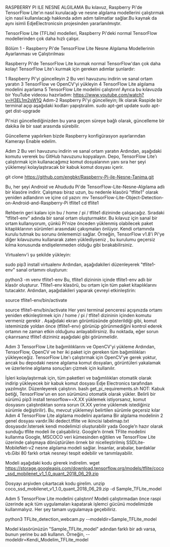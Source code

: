 RASPBERRY PI ILE NESNE ALGILAMA
Bu kılavuz, Raspberry Pi'de TensorFlow Lite'ın nasıl kurulacağı ve nesne algılama modellerini çalıştırmak için nasıl kullanılacağı hakkında adım adım talimatlar sağlar.Bu kaynak da aynı isimli EdjeElectronicsin projesinden yararlanılmıştır.

TensorFlow Lite (TFLite) modelleri, Raspberry Pi'deki normal TensorFlow modellerinden çok daha hızlı çalışır.

Bölüm 1 - Raspberry Pi'de TensorFlow Lite Nesne Algılama Modellerinin Ayarlanması ve Çalıştırılması

Raspberry Pi'de TensorFlow Lite kurmak normal TensorFlow'dan çok daha kolay! TensorFlow Lite'ı kurmak için gereken adımlar şunlardır:

1  Raspberry Pi'yi güncelleyin
2  Bu veri havuzunu indirin ve sanal ortam yaratın
3  TensorFlow ve OpenCV'yi yükleyin
4  TensorFlow Lite algılama modelini ayarlama
5  TensorFlow Lite modelini çalıştırın!
Ayrıca bu kılavuzda  bir YouTube videosu hazırladım: https://www.youtube.com/watch?v=H3EL1m2sW1Q
Adım-2  Raspberry Pi'yi güncelleyin;
İlk olarak Raspide bir terminal açıp aşağıdaki kodları yapıştıralım.
sudo apt-get update
sudo apt-get dist-upgrade

Pi'nizi güncellediğinizden bu yana geçen süreye bağlı olarak, güncelleme bir dakika ile bir saat arasında sürebilir.

Güncelleme yapılırken bizde Raspberry konfigürasyon ayarlarından Kamerayı Enable edelim.










Adım 2 Bu veri havuzunu indirin ve sanal ortam yaratın
Ardından, aşağıdaki komutu vererek bu GitHub havuzunu kopyalayın. Depo, TensorFlow Lite'ı çalıştırmak için kullanacağımız komut dosyalarının yanı sıra her şeyi yüklemeyi kolaylaştıracak bir kabuk komut dosyası içerir. 

git clone https://github.com/engbkr/Raspberry-Pi-ile-Nesne-Tanima.git 

Bu, her şeyi Android ve Ahududu Pi'de TensorFlow-Lite-Nesne-Algılama adlı bir klasöre indirir. Çalışması biraz uzun, bu nedenle klasörü "tflite1" olarak yeniden adlandırın ve içine cd yazın:
mv TensorFlow-Lite-Object-Detection-on-Android-and-Raspberry-Pi tflite1
cd tflite1

Rehberin geri kalanı için bu / home / pi / tflite1 dizininde çalışacağız. Sıradaki "tflite1-env" adında bir sanal ortam oluşturmaktır.
Bu kılavuz için sanal bir ortam kullanıyorum, çünkü Pi'nize önceden yüklenmiş olabilecek paket kitaplıklarının sürümleri arasındaki çakışmaları önlüyor. Kendi ortamında kurulu tutmak bu sorunu önlememizi sağlar. Örneğin, TensorFlow v1.8'i Pi'ye diğer kılavuzumu kullanarak zaten yüklediyseniz , bu kurulumu geçersiz kılma konusunda endişelenmeden olduğu gibi bırakabilirsiniz.

Virtualenv'i şu şekilde yükleyin:

sudo pip3 install virtualenv
Ardından, aşağıdakileri düzenleyerek "tflite1-env" sanal ortamını oluşturun:

python3 -m venv tflite1-env
Bu, tflite1 dizininin içinde tflite1-env adlı bir klasör oluşturur. Tflite1-env klasörü, bu ortam için tüm paket kitaplıklarını tutacaktır. Ardından, aşağıdakileri yaparak çevreyi etkinleştirin:

source tflite1-env/bin/activate

source tflite1-env/bin/activate Her yeni terminal penceresi açışınızda ortamı yeniden etkinleştirmek için / home / pi / tflite1 dizininin içinden komutu vermeniz gerekir . Aşağıdaki ekran görüntüsünde gösterildiği gibi, komut isteminizde yoldan önce (tflite1-env) görünüp görünmediğini kontrol ederek ortamın ne zaman etkin olduğunu anlayabilirsiniz.
Bu noktada, eğer sorun çıkarırsanız tflite1 dizininiz aşağıdaki gibi görünmelidir.

Adım 3 TensorFlow Lite bağımlılıklarını ve OpenCV'yi yükleme
Ardından, TensorFlow, OpenCV ve her iki paket için gereken tüm bağımlılıkları yükleyeceğiz. TensorFlow Lite'ı çalıştırmak için OpenCV'ye gerek yoktur, ancak bu depodaki nesne algılama komut dosyaları, görüntüleri yakalamak ve üzerlerine algılama sonuçları çizmek için kullanılır.

İşleri kolaylaştırmak için, tüm paketleri ve bağımlılıkları otomatik olarak indirip yükleyecek bir kabuk komut dosyası Edje Electronics tarafından yazılmıştır. Düzenleyerek çalıştırın.
bash get_pi_requirements.sh
NOT: Kabuk betiği, TensorFlow'un en son sürümünü otomatik olarak yükler. Belirli bir sürümü pip3 install tensorflow==X.XX yüklemek istiyorsanız, komut dosyasını çalıştırdıktan sonra sorun (X.XX yerine yüklemek istediğiniz sürümle değiştirilir). Bu, mevcut yüklemeyi belirtilen sürümle geçersiz kılar
Adım 4 TensorFlow Lite algılama modelini ayarlama
Bir algılama modelinin 2 genel dosyası vardır.İlki dedect.tflite ve ikincisi labelmap.txt dosyasıdır.İstersek kendi modelimizi oluşturabilir yada Google’n hazır olarak sunduğu tflite modeli ile çalışabiliriz.
Google’n örnek TFlite modelini kullanma
Google, MSCOCO veri kümesinden eğitilen ve TensorFlow Lite üzerinde çalışmaya dönüştürülen örnek bir nicelleştirilmiş SSDLite-MobileNet-v2 nesne algılama modeli sağlar. İnsanlar, arabalar, bardaklar vb.Gibi 80 farklı ortak nesneyi tespit edebilir ve tanımlayabilir.

Modeli aşağıdaki kodu girerek indirelim.
wget https://storage.googleapis.com/download.tensorflow.org/models/tflite/coco_ssd_mobilenet_v1_1.0_quant_2018_06_29.zip

Dosyayı arşivden çıkartacak kodu girelim.
unzip coco_ssd_mobilenet_v1_1.0_quant_2018_06_29.zip -d Sample_TFLite_model

Adım 5 TensorFlow Lite modelini çalıştırın!
Modeli çalıştırmadan önce raspi üzerinde açık tüm uygulamaları kapatarak işlemci gücünü modelimizde kullanmalıyız. Her şey tamam uygulamaya geçebiliriz.

python3 TFLite_detection_webcam.py --modeldir=Sample_TFLite_model

Model klasörünüzün "Sample_TFLite_model" adından farklı bir adı varsa, bunun yerine bu adı kullanın. Örneğin, --modeldir=Kendi_Modelim_TFLite_model

